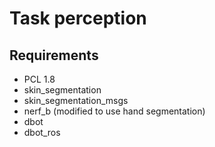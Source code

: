 # Task perception

## Requirements
- PCL 1.8
- skin_segmentation
- skin_segmentation_msgs
- nerf_b (modified to use hand segmentation)
- dbot
- dbot_ros
